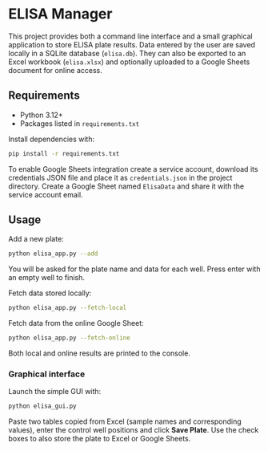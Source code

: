 # ELISA Manager

This project provides both a command line interface and a small graphical
application to store ELISA plate results. Data entered by the user are saved
locally in a SQLite database (`elisa.db`). They can also be exported to an Excel
workbook (`elisa.xlsx`) and optionally uploaded to a Google Sheets document for
online access.

## Requirements

* Python 3.12+
* Packages listed in `requirements.txt`

Install dependencies with:

```bash
pip install -r requirements.txt
```

To enable Google Sheets integration create a service account, download its credentials
JSON file and place it as `credentials.json` in the project directory. Create a Google
Sheet named `ElisaData` and share it with the service account email.

## Usage

Add a new plate:

```bash
python elisa_app.py --add
```

You will be asked for the plate name and data for each well. Press enter with an empty
well to finish.

Fetch data stored locally:

```bash
python elisa_app.py --fetch-local
```

Fetch data from the online Google Sheet:

```bash
python elisa_app.py --fetch-online
```

Both local and online results are printed to the console.

### Graphical interface

Launch the simple GUI with:

```bash
python elisa_gui.py
```

Paste two tables copied from Excel (sample names and corresponding values),
enter the control well positions and click **Save Plate**. Use the check boxes to
also store the plate to Excel or Google Sheets.
